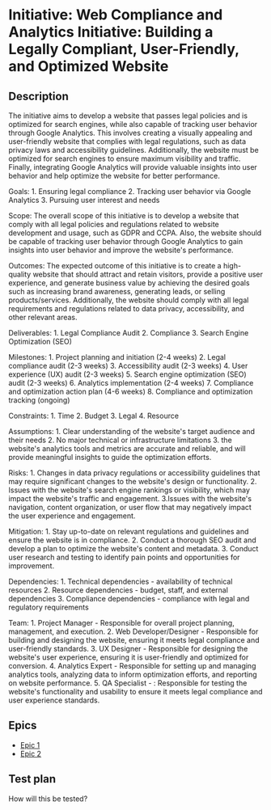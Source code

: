 # Initiative: Web Compliance and Analytics Initiative: Building a Legally Compliant, User-Friendly, and Optimized Website
## Description
The initiative aims to develop a website that passes legal policies and is optimized for search engines, while also 
capable of tracking user behavior through Google Analytics. This involves creating a visually appealing and user-friendly
website that complies with legal regulations, such as data privacy laws and accessibility guidelines. Additionally, the 
website must be optimized for search engines to ensure maximum visibility and traffic. Finally, integrating Google 
Analytics will provide valuable insights into user behavior and help optimize the website for better performance.

Goals: 
    1. Ensuring legal compliance
    2. Tracking user behavior via Google Analytics
    3. Pursuing user interest and needs

Scope:  The overall scope of this initiative is to develop a website that  comply with all legal policies and regulations 
related to website development and usage, such as GDPR and CCPA. Also, the website should be capable of tracking user
behavior through Google Analytics to gain insights into user behavior and 
improve the website's performance.

Outcomes: The expected outcome of this initiative is to create a high-quality website that should attract and retain 
visitors, provide a positive user experience, and generate business value by achieving the desired goals such as 
increasing brand awareness, generating leads, or selling products/services. Additionally, the website should comply with 
all legal requirements and regulations related to data privacy, accessibility, and other relevant areas.

Deliverables: 
    1. Legal Compliance Audit
    2. Compliance
    3. Search Engine Optimization (SEO)

Milestones: 
    1. Project planning and initiation (2-4 weeks)
    2. Legal compliance audit (2-3 weeks)
    3. Accessibility audit (2-3 weeks)
    4. User experience (UX) audit (2-3 weeks)
    5. Search engine optimization (SEO) audit (2-3 weeks)
    6. Analytics implementation (2-4 weeks)
    7. Compliance and optimization action plan (4-6 weeks)
    8. Compliance and optimization tracking (ongoing)

Constraints: 
    1. Time 
    2. Budget
    3. Legal
    4. Resource

Assumptions: 
    1. Clear understanding of the website's target audience and their needs
    2. No major technical or infrastructure limitations
    3. the website's analytics tools and metrics are accurate and reliable, and will provide meaningful insights to 
guide the optimization efforts.

Risks: 
    1. Changes in data privacy regulations or accessibility guidelines that may require significant changes to the 
website's design or functionality.
    2. Issues with the website's search engine rankings or visibility, which may impact the website's traffic and engagement.
    3.Issues with the website's navigation, content organization, or user flow that may negatively impact the user
experience and engagement. 

Mitigation:
    1.  Stay up-to-date on relevant regulations and guidelines and ensure the website is in compliance.
    2. Conduct a thorough SEO audit and develop a plan to optimize the website's content and metadata.
    3.  Conduct user research and testing to identify pain points and opportunities for improvement.

Dependencies: 
    1. Technical dependencies - availability of technical resources
    2. Resource dependencies - budget, staff, and external dependencies
    3. Compliance dependencies - compliance with legal and regulatory requirements

Team: 
    1. Project Manager - Responsible for overall project planning, management, and execution.
    2. Web Developer/Designer - Responsible for building and designing the website, ensuring it meets legal compliance 
and user-friendly standards.
    3. UX Designer - Responsible for designing the website's user experience, ensuring it is user-friendly and optimized 
for conversion.
    4. Analytics Expert - Responsible for setting up and managing analytics tools, analyzing data to inform optimization
efforts, and reporting on website performance.
    5. QA Specialist - : Responsible for testing the website's functionality and usability to ensure it meets legal
compliance and user experience standards.

## Epics
* [Epic 1](../../theme_1:MyWebClass_Website_Development/initiative/epic1/epic1.md)
* [Epic 2](../../theme_1:MyWebClass_Website_Development/initiative/epic2/epic2.md)

## Test plan
How will this be tested?

